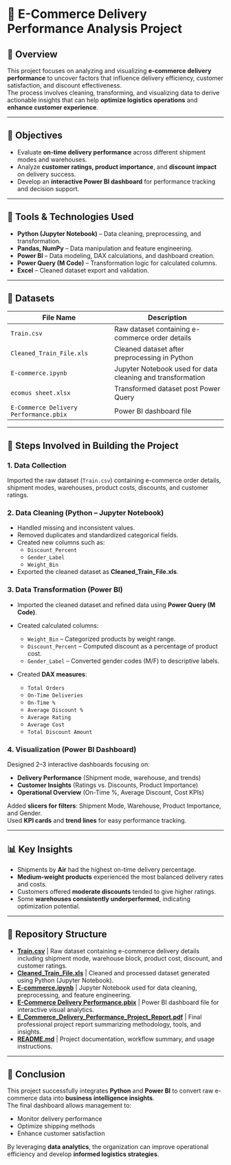 # 🧾 E-Commerce Delivery Performance Analysis Project

## 📘 Overview
This project focuses on analyzing and visualizing **e-commerce delivery performance** to uncover factors that influence delivery efficiency, customer satisfaction, and discount effectiveness.  
The process involves cleaning, transforming, and visualizing data to derive actionable insights that can help **optimize logistics operations** and **enhance customer experience**.

---

## 🎯 Objectives
- Evaluate **on-time delivery performance** across different shipment modes and warehouses.  
- Analyze **customer ratings, product importance**, and **discount impact** on delivery success.  
- Develop an **interactive Power BI dashboard** for performance tracking and decision support.

---

## 🧩 Tools & Technologies Used
- **Python (Jupyter Notebook)** – Data cleaning, preprocessing, and transformation.  
- **Pandas, NumPy** – Data manipulation and feature engineering.  
- **Power BI** – Data modeling, DAX calculations, and dashboard creation.  
- **Power Query (M Code)** – Transformation logic for calculated columns.  
- **Excel** – Cleaned dataset export and validation.

---

## 🧮 Datasets
| File Name | Description |
|------------|-------------|
| `Train.csv` | Raw dataset containing e-commerce order details |
| `Cleaned_Train_File.xls` | Cleaned dataset after preprocessing in Python |
| `E-commerce.ipynb` | Jupyter Notebook used for data cleaning and transformation |
| `ecomus sheet.xlsx` | Transformed dataset post Power Query |
| `E-Commerce Delivery Performance.pbix` | Power BI dashboard file |

---

## 🧱 Steps Involved in Building the Project

### 1. Data Collection
Imported the raw dataset (`Train.csv`) containing e-commerce order details, shipment modes, warehouses, product costs, discounts, and customer ratings.

### 2. Data Cleaning (Python – Jupyter Notebook)
- Handled missing and inconsistent values.  
- Removed duplicates and standardized categorical fields.  
- Created new columns such as:
  - `Discount_Percent`
  - `Gender_Label`
  - `Weight_Bin`
- Exported the cleaned dataset as **Cleaned_Train_File.xls**.

### 3. Data Transformation (Power BI)
- Imported the cleaned dataset and refined data using **Power Query (M Code)**.  
- Created calculated columns:
  - `Weight_Bin` – Categorized products by weight range.  
  - `Discount_Percent` – Computed discount as a percentage of product cost.  
  - `Gender_Label` – Converted gender codes (M/F) to descriptive labels.  

- Created **DAX measures**:
  - `Total Orders`  
  - `On-Time Deliveries`  
  - `On-Time %`  
  - `Average Discount %`  
  - `Average Rating`  
  - `Average Cost`  
  - `Total Discount Amount`

### 4. Visualization (Power BI Dashboard)
Designed 2–3 interactive dashboards focusing on:
- **Delivery Performance** (Shipment mode, warehouse, and trends)  
- **Customer Insights** (Ratings vs. Discounts, Product Importance)  
- **Operational Overview** (On-Time %, Average Discount, Cost KPIs)  

Added **slicers for filters**: Shipment Mode, Warehouse, Product Importance, and Gender.  
Used **KPI cards** and **trend lines** for easy performance tracking.

---

## 📊 Key Insights
- Shipments by **Air** had the highest on-time delivery percentage.  
- **Medium-weight products** experienced the most balanced delivery rates and costs.  
- Customers offered **moderate discounts** tended to give higher ratings.  
- Some **warehouses consistently underperformed**, indicating optimization potential.

---

## 📂 Repository Structure

- [**Train.csv**](Train.csv) | Raw dataset containing e-commerce delivery details including shipment mode, warehouse block, product cost, discount, and customer ratings.  
- [**Cleaned_Train_File.xls**](Cleaned_Train_File.xls) | Cleaned and processed dataset generated using Python (Jupyter Notebook).  
- [**E-commerce.ipynb**](E-commerce.ipynb) | Jupyter Notebook used for data cleaning, preprocessing, and feature engineering.  
- [**E-Commerce Delivery Performance.pbix**](E-Commerce%20Delivery%20Performance.pbix) | Power BI dashboard file for interactive visual analytics.  
- [**E_Commerce_Delivery_Performance_Project_Report.pdf**](E_Commerce_Delivery_Performance_Project_Report.pdf) | Final professional project report summarizing methodology, tools, and insights.  
- [**README.md**](README.md) | Project documentation, workflow summary, and usage instructions.  


---

## 🧠 Conclusion
This project successfully integrates **Python** and **Power BI** to convert raw e-commerce data into **business intelligence insights**.  
The final dashboard allows management to:
- Monitor delivery performance  
- Optimize shipping methods  
- Enhance customer satisfaction  

By leveraging **data analytics**, the organization can improve operational efficiency and develop **informed logistics strategies**.
